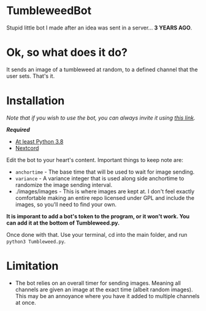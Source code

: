 # TumbleweedBot
Stupid little bot I made after an idea was sent in a server... **3 YEARS AGO**.

# Ok, so what does it do?
It sends an image of a tumbleweed at random, to a defined channel that the user sets. That's it.

# Installation
*Note that if you wish to use the bot, you can always invite it using [this link](https://discord.com/oauth2/authorize?client_id=1124911330328055828&scope=bot&permissions=100352).*

**_Required_**
- [At least Python 3.8](https://www.python.org/downloads/)
- [Nextcord](https://github.com/nextcord/nextcord)

Edit the bot to your heart's content. Important things to keep note are:
- ``anchortime`` - The base time that will be used to wait for image sending.
- ``variance`` - A variance integer that is used along side anchortime to randomize the image sending interval.
- ./images/images - This is where images are kept at. I don't feel exactly comfortable making an entire repo licensed under GPL and include the images, so you'll need to find your own.

**It is imporant to add a bot's token to the program, or it won't work. You can add it at the bottom of Tumbleweed.py.**

Once done with that. Use your terminal, cd into the main folder, and run ``python3 Tumbleweed.py``.

# Limitation
- The bot relies on an overall timer for sending images. Meaning all channels are given an image at the exact time (albeit random images). This may be an annoyance where you have it added to multiple channels at once.
